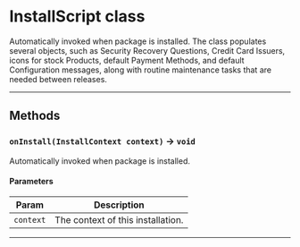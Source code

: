 # InstallScript class

Automatically invoked when package is installed. The class populates several objects, such as Security Recovery Questions, Credit Card Issuers, icons for stock Products, default Payment Methods, and default Configuration messages, along with routine maintenance tasks that are needed between releases.

---
## Methods
### `onInstall(InstallContext context)` → `void`

Automatically invoked when package is installed.

#### Parameters
|Param|Description|
|-----|-----------|
|`context` |  The context of this installation. |

---
